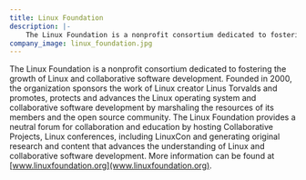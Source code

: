 ```yaml
---
title: Linux Foundation
description: |-
    The Linux Foundation is a nonprofit consortium dedicated to fostering the growth of Linux and collaborative software development.
company_image: linux_foundation.jpg
---
```

The Linux Foundation is a nonprofit consortium dedicated to fostering the growth of Linux and collaborative software development. Founded in 2000, the organization sponsors the work of Linux creator Linus Torvalds and promotes, protects and advances the Linux operating system and collaborative software development by marshaling the resources of its members and the open source community. The Linux Foundation provides a neutral forum for collaboration and education by hosting Collaborative Projects, Linux conferences, including LinuxCon and generating original research and content that advances the understanding of Linux and collaborative software development. More information can be found at [www.linuxfoundation.org](www.linuxfoundation.org).
